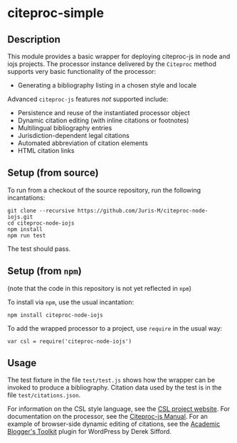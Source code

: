 # citeproc-simple

## Description

This module provides a basic wrapper for deploying citeproc-js
in node and iojs projects. The processor instance delivered
by the `Citeproc` method supports very basic functionality of
the processor:

* Generating a bibliography listing in a chosen style and locale

Advanced `citeproc-js` features *not* supported include:

* Persistence and reuse of the instantiated processor object
* Dynamic citation editing (with inline citations or footnotes)
* Multilingual bibliography entries
* Jurisdiction-dependent legal citations
* Automated abbreviation of citation elements
* HTML citation links

## Setup (from source)

To run from a checkout of the source repository, run the following incantations:

    git clone --recursive https://github.com/Juris-M/citeproc-node-iojs.git
    cd citeproc-node-iojs
    npm install
    npm run test

The test should pass.


## Setup (from `npm`)

(note that the code in this repository is not yet reflected in `npm`)

To install via `npm`, use the usual incantation:

    npm install citeproc-node-iojs

To add the wrapped processor to a project, use `require` in the usual way:

    var csl = require('citeproc-node-iojs')

## Usage

The test fixture in the file `test/test.js` shows how the wrapper can
be invoked to produce a bibliography. Citation data used by the test
is in the file `test/citations.json`.

For information on the CSL style language, see the [CSL project
website](http://citationstyles.org). For documentation on the
processor, see the [Citeproc-js
Manual](http://citeproc-js.readthedocs.io/en/latest).  For an example
of browser-side dynamic editing of citations, see the [Academic
Blogger's
Toolkit](https://github.com/dsifford/academic-bloggers-toolkit) plugin
for WordPress by Derek Sifford.
